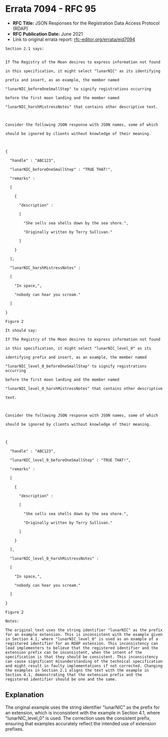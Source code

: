 # Errata 7094 - RFC 95

- **RFC Title:** JSON Responses for the Registration Data Access Protocol (RDAP)
- **RFC Publication Date:** June 2021
- Link to original errata report: [rfc-editor.org/errata/eid7094](https://www.rfc-editor.org/errata/eid7094)

```
Section 2.1 says:


If The Registry of the Moon desires to express information not found
in this specification, it might select "lunarNIC" as its identifying
prefix and insert, as an example, the member named
"lunarNIC_beforeOneSmallStep" to signify registrations occurring
before the first moon landing and the member named
"lunarNIC_harshMistressNotes" that contains other descriptive text.

Consider the following JSON response with JSON names, some of which
should be ignored by clients without knowledge of their meaning.

{
  "handle" : "ABC123",
  "lunarNIC_beforeOneSmallStep" : "TRUE THAT!",
  "remarks" :
  [
    {
      "description" :
      [
        "She sells sea shells down by the sea shore.",
        "Originally written by Terry Sullivan."
      ]
    }
  ],
  "lunarNIC_harshMistressNotes" :
  [
    "In space,",
    "nobody can hear you scream."
  ]
}
Figure 2

It should say:

If The Registry of the Moon desires to express information not found
in this specification, it might select "lunarNIC_level_0" as its
identifying prefix and insert, as an example, the member named
"lunarNIC_level_0_beforeOneSmallStep" to signify registrations occurring
before the first moon landing and the member named
"lunarNIC_level_0_harshMistressNotes" that contains other descriptive
text.

Consider the following JSON response with JSON names, some of which
should be ignored by clients without knowledge of their meaning.

{
  "handle" : "ABC123",
  "lunarNIC_level_0_beforeOneSmallStep" : "TRUE THAT!",
  "remarks" :
  [
    {
      "description" :
      [
        "She sells sea shells down by the sea shore.",
        "Originally written by Terry Sullivan."
      ]
    }
  ],
  "lunarNIC_level_0_harshMistressNotes" :
  [
    "In space,",
    "nobody can hear you scream."
  ]
}
Figure 2

Notes:

The original text uses the string identifier "lunarNIC" as the prefix for an example extension. This is inconsistent with the example given in Section 4.1, where "lunarNIC_level_0" is used as an example of a registered identifier for an RDAP extension. This inconsistency can lead implementers to believe that the registered identifier and the extension prefix can be inconsistent, when the intent of the specification is that they should be consistent. This inconsistency can cause significant misunderstanding of the technical specification and might result in faulty implementations if not corrected. Changing the examples in Section 2.1 aligns the text with the example in Section 4.1, demonstrating that the extension prefix and the registered identifier should be one and the same.
```

## Explanation

The original example uses the string identifier "lunarNIC" as the prefix for an extension, which is inconsistent with the example in Section 4.1, where "lunarNIC_level_0" is used.  The correction uses the consistent prefix, ensuring that examples accurately reflect the intended use of extension prefixes.
